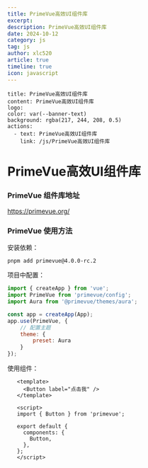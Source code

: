 ```yaml
---
title: PrimeVue高效UI组件库
excerpt:
description: PrimeVue高效UI组件库
date: 2024-10-12
category: js
tag: js
author: xlc520
article: true
timeline: true
icon: javascript
---
```


```component VPBanner
title: PrimeVue高效UI组件库
content: PrimeVue高效UI组件库
logo: 
color: var(--banner-text)
background: rgba(217, 244, 208, 0.5)
actions:
  - text: PrimeVue高效UI组件库
    link: /js/PrimeVue高效UI组件库
```

# PrimeVue高效UI组件库

### PrimeVue 组件库地址

https://primevue.org/

###  PrimeVue 使用方法

安装依赖：

```shell
pnpm add primevue@4.0.0-rc.2
```

项目中配置：

```javascript
import { createApp } from 'vue';
import PrimeVue from 'primevue/config';
import Aura from '@primevue/themes/aura';

const app = createApp(App);
app.use(PrimeVue, {
    // 配置主题
    theme: {
        preset: Aura
    }
});
```

使用组件：

```vue
   <template>
     <Button label="点击我" />
   </template>

   <script>
   import { Button } from 'primevue';

   export default {
     components: {
       Button,
     },
   };
   </script>
```



<Share colorful service="email,qq,qzone,qrcode,weibo,telegram,twitter" />
